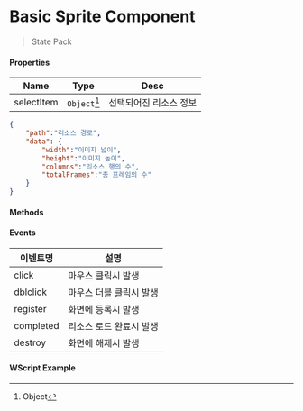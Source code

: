 # Basic Sprite Component
> State Pack

#### Properties
| Name | Type | Desc |
| --- | --- | --- |
|selectItem|`Object`[^1]|선택되어진 리소스 정보|

[^1]: Object
```json
{
    "path":"리소스 경로",
    "data": {
        "width":"이미지 넓이",
        "height":"이미지 높이",
        "columns":"리소스 행의 수",
        "totalFrames":"총 프레임의 수"
    }
}
```

#### Methods

#### Events
|이벤트명|설명|
|---|---|
|click|마우스 클릭시 발생|
|dblclick|마우스 더블 클릭시 발생|
|register|화면에 등록시 발생|
|completed|리소스 로드 완료시 발생|
|destroy|화면에 해제시 발생|

#### WScript Example